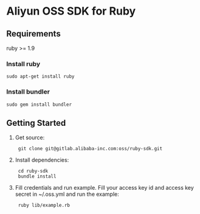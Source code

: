 # Aliyun OSS SDK for Ruby

## Requirements

ruby >= 1.9

### Install ruby

    sudo apt-get install ruby

### Install bundler

    sudo gem install bundler

## Getting Started

1. Get source:

        git clone git@gitlab.alibaba-inc.com:oss/ruby-sdk.git

2. Install dependencies:

        cd ruby-sdk
        bundle install

3. Fill credentials and run example. Fill your access key id and
   access key secret in ~/.oss.yml and run the example:

        ruby lib/example.rb
